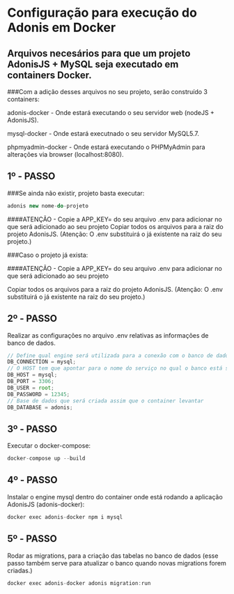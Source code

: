 # Configuração para execução do Adonis em Docker

## Arquivos necesários para que um projeto AdonisJS + MySQL seja executado em containers Docker.

###Com a adição desses arquivos no seu projeto, serão construído 3 containers:

adonis-docker - Onde estará executando o seu servidor web (nodeJS + AdonisJS).

mysql-docker - Onde estará executnado o seu servidor MySQL5.7.

phpmyadmin-docker - Onde estará executando o PHPMyAdmin para alterações via browser (localhost:8080).

## 1º - PASSO

###Se ainda não existir, projeto basta executar:

```js
adonis new nome-do-projeto
```

####ATENÇÃO - Copie a APP_KEY= do seu arquivo .env para adicionar no que será adicionado ao seu projeto
Copiar todos os arquivos para a raiz do projeto AdonisJS. (Atenção: O .env substituirá o já existente na raiz do seu projeto.)

###Caso o projeto já exista:

####ATENÇÃO - Copie a APP_KEY= do seu arquivo .env para adicionar no que será adicionado ao seu projeto

Copiar todos os arquivos para a raiz do projeto AdonisJS. (Atenção: O .env substituirá o já existente na raiz do seu projeto.)

## 2º - PASSO

Realizar as configurações no arquivo .env relativas as informações de banco de dados.

```js
// Define qual engine será utilizada para a conexão com o banco de dados.
DB_CONNECTION = mysql;
// O HOST tem que apontar para o nome do serviço no qual o banco está sendo levantado no container, essa configuração vem do nome do serviço no arquivo docker-composer.yml
DB_HOST = mysql;
DB_PORT = 3306;
DB_USER = root;
DB_PASSWORD = 12345;
// Base de dados que será criada assim que o container levantar
DB_DATABASE = adonis;
```

## 3º - PASSO

Executar o docker-compose:

```js
docker-compose up --build
```

## 4º - PASSO

Instalar o engine mysql dentro do container onde está rodando a aplicação AdonisJS (adonis-docker):

```js
docker exec adonis-docker npm i mysql
```

## 5º - PASSO

Rodar as migrations, para a criação das tabelas no banco de dados (esse passo também serve para atualizar o banco quando novas migrations forem criadas.)

```js
docker exec adonis-docker adonis migration:run
```
